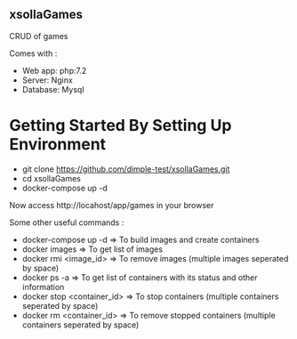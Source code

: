 ## xsollaGames
CRUD of games

Comes with :

- Web app: php:7.2
- Server: Nginx
- Database: Mysql

# Getting Started By Setting Up Environment

- git clone https://github.com/dimple-test/xsollaGames.git
- cd xsollaGames
- docker-compose up -d

Now access http://locahost/app/games in your browser

Some other useful commands :

- docker-compose up -d => To build images and create containers
- docker images => To get list of images
- docker rmi <image_id> => To remove images (multiple images seperated by space)
- docker ps -a => To get list of containers with its status and other information
- docker stop <container_id> => To stop containers (multiple containers seperated by space)
- docker rm <container_id> => To remove stopped containers (multiple containers seperated by space)